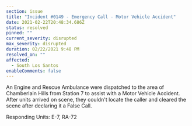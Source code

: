 ```yaml
---
section: issue
title: "Incident #0149 - Emergency Call - Motor Vehicle Accident"
date: 2021-02-22T20:48:34.686Z
status: resolved
pinned: ""
current_severity: disrupted
max_severity: disrupted
duration: 02/22/2021 9:48 PM
resolved_on: ""
affected:
  - South Los Santos
enableComments: false
---
```

An Engine and Rescue Ambulance were dispatched to the area of Chamberlain Hills from Station 7 to assist with a Motor Vehicle Accident. After units arrived on scene, they couldn't locate the caller and cleared the scene after declaring it a False Call.

Responding Units: E-7, RA-72